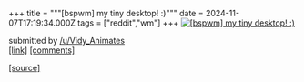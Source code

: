 +++
title = """[bspwm] my tiny desktop! :)"""
date = 2024-11-07T17:19:34.000Z
tags = ["reddit","wm"]
+++
[![[bspwm] my tiny desktop! :)](https://b.thumbs.redditmedia.com/tg8fE6PSzBi4ffV7wjvZe5XQzADCoJO2S1gBKgsEcgA.jpg "[bspwm] my tiny desktop! :)")](https://www.reddit.com/r/unixporn/comments/1glvpc7/bspwm_my_tiny_desktop/)

submitted by [/u/Vidy\_Animates](https://www.reddit.com/user/Vidy_Animates)  
[\[link\]](https://www.reddit.com/gallery/1glvpc7) [\[comments\]](https://www.reddit.com/r/unixporn/comments/1glvpc7/bspwm_my_tiny_desktop/)

[[source]](https://www.reddit.com/r/unixporn/comments/1glvpc7/bspwm_my_tiny_desktop/)
